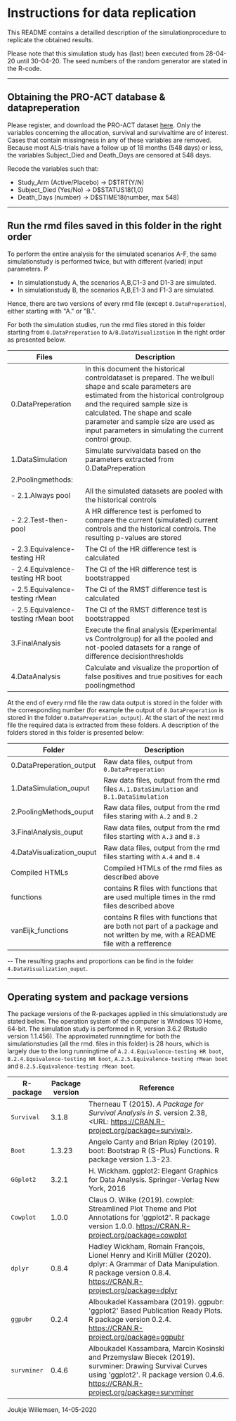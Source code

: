 Instructions for data replication 
===
This README contains a detailled description of the simulationprocedure to replicate the obtained results. 

Please note that this simulation study has (last) been executed from 28-04-20 until 30-04-20. The seed numbers of the random generator are stated in the R-code.

---
**Obtaining the PRO-ACT database & datapreperation**
---
Please register, and download the PRO-ACT dataset [here](https://nctu.partners.org/ProACT/Data/Index/1). Only the variables concerning the allocation, survival and survivaltime are of interest. Cases that contain missingness in any of these variables are removed. Because most ALS-trials have a follow up of 18 months (548 days) or less, the variables Subject_Died and Death_Days are censored at 548 days.

Recode the variables such that:

* Study_Arm (Active/Placebo) -> D$TRT(Y/N)
* Subject_Died (Yes/No) -> D$STATUS18(1,0)
* Death_Days (number) -> D$STIME18(number, max 548)
---
**Run the rmd files saved in this folder in the right order**
---

To perform the entire analysis for the simulated scenarios A-F, the same simulationstudy is performed twice, but with different (varied) input parameters. 
P
* In simulationstudy A, the scenarios A,B,C1-3 and D1-3 are simulated.
* In simulationstudy B, the scenarios A,B,E1-3 and F1-3 are simulated.

Hence, there are two versions of every rmd file (except `0.DataPreperation`), either starting with "A." or "B.". 

For both the simulation studies, run the rmd files stored in this folder starting from `O.DataPreperation` to `A/B.DataVisualization` in the right order as presented below.  
 

| Files                      | Description   |
| -----------------          | ------------- |
|0.DataPreperation            |In this document the historical controldataset is prepared. The weibull shape and scale parameters are estimated from the historical controlgroup and the required sample size is calculated. The shape and scale parameter and sample size are used as input parameters in simulating the current control group.|
|1.DataSimulation             |Simulate survivaldata based on the parameters extracted from 0.DataPreperation|
|2.Poolingmethods:            |   |
|- 2.1.Always pool             |All the simulated datasets are pooled with the historical controls|
|- 2.2.Test-then-pool          |A HR difference test is perfomed to compare the current (simulated) current controls and the historical controls. The resulting p-values are stored|
|- 2.3.Equivalence-testing HR |The CI of the HR difference test is calculated|
|- 2.4.Equivalence-testing HR boot |The CI of the HR difference test is bootstrapped|
|- 2.5.Equivalence-testing rMean |The CI of the RMST difference test is calculated|
|- 2.5.Equivalence-testing rMean boot |The CI of the RMST difference test is bootstrapped|
|3.FinalAnalysis   | Execute the final analysis (Experimental vs Controlgroup) for all the pooled and not-pooled datasets for a range of difference decisionthresholds|
|4.DataAnalysis | Calculate and visualize the proportion of false positives and true positives for each poolingmethod

At the end of every rmd file the raw data output is stored in the folder with the corresponding number (for example the output of `0.DataPreperation` is stored in the folder `0.DataPreperation_output`). At the start of the next rmd file the required data is extracted from these folders. A description of the folders stored in this folder is presented below:

| Folder                     | Description   |
| -----------------          | ------------- |
|0.DataPreperation_output    |Raw data files, output from `0.DataPreperation`|
|1.DataSimulation_ouput      |Raw data files, output from the rmd files `A.1.DataSimulation` and `B.1.DataSimulation`|
|2.PoolingMethods_ouput      |Raw data files, output from the rmd files staring with `A.2` and `B.2`|
|3.FinalAnalysis_ouput       |Raw data files, output from the rmd files starting with `A.3` and `B.3`|
|4.DataVisualization_ouput   |Raw data files, output from the rmd files starting with `A.4` and `B.4`|
|Compiled HTMLs              |Compiled HTMLs of the rmd files as described above |
|functions                   |contains R files with functions that are used multiple times in the rmd files described above|
|vanEijk_functions           |contains R files with functions that are both not part of a package and not written by me, with a README file with a refference|

--
The resulting graphs and proportions can be find in the folder `4.DataVisualization_ouput`.

---
Operating system and package versions
---
The package versions of the R-packages applied in this simulationstudy are stated below. The operation system of the computer is Windows 10 Home, 64-bit. The simulation study is performed in R, version 3.6.2 (Rstudio version 1.1.456). The approximated runningtime for both the simulationstudies (all the rmd. files in this folder) is 28 hours, which is largely due to the long runningtime of `A.2.4.Equivalence-testing HR boot`, `B.2.4.Equivalence-testing HR boot`, `A.2.5.Equivalence-testing rMean boot` and `B.2.5.Equivalence-testing rMean boot`.


| R-package                  | Package version | Reference  |
| -----------------          | -------------       | ------------- |
| `Survival`                 |3.1.8                | Therneau T (2015). _A Package for Survival Analysis in S_. version 2.38, <URL: https://CRAN.R-project.org/package=survival>.|
| `Boot`                     |1.3.23         | Angelo Canty and Brian Ripley (2019). boot: Bootstrap R (S-Plus) Functions. R package version 1.3-23.|
| `GGplot2`                   |3.2.1         | H. Wickham. ggplot2: Elegant Graphics for Data Analysis. Springer-Verlag New York, 2016|
| `Cowplot`                   |1.0.0         | Claus O. Wilke (2019). cowplot: Streamlined Plot Theme and Plot Annotations for 'ggplot2'. R package version 1.0.0. https://CRAN.R-project.org/package=cowplot |
| `dplyr`                     |0.8.4         | Hadley Wickham, Romain François, Lionel Henry and Kirill Müller (2020). dplyr: A Grammar of Data Manipulation. R package version 0.8.4. https://CRAN.R-project.org/package=dplyr|
| `ggpubr`                    |0.2.4         | Alboukadel Kassambara (2019). ggpubr: 'ggplot2' Based Publication Ready Plots. R package version 0.2.4. https://CRAN.R-project.org/package=ggpubr|
| `survminer`                 |0.4.6|       Alboukadel Kassambara, Marcin Kosinski and Przemyslaw Biecek (2019). survminer: Drawing Survival Curves using 'ggplot2'. R package version 0.4.6.   https://CRAN.R-project.org/package=survminer|


Joukje Willemsen, 14-05-2020
